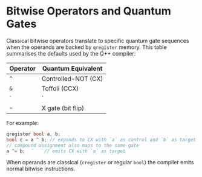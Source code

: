 # Bitwise Operators and Quantum Gates

Classical bitwise operators translate to specific quantum gate sequences when the operands are backed by `qregister` memory. This table summarises the defaults used by the Q++ compiler:

| Operator | Quantum Equivalent |
|----------|-------------------|
| `^`      | Controlled-NOT (CX) |
| `&`      | Toffoli (CCX) |
| `|`      | Multi-controlled X |
| `~`      | X gate (bit flip) |

For example:

```cpp
qregister bool a, b;
bool c = a ^ b; // expands to CX with `a` as control and `b` as target
// compound assignment also maps to the same gate
a ^= b;       // emits CX with `a` as target
```

When operands are classical (`cregister` or regular `bool`) the compiler emits normal bitwise instructions.
